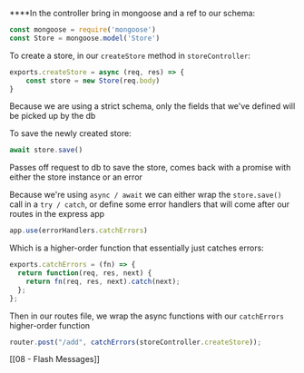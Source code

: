 ****In the controller bring in mongoose and a ref to our schema:
```js
const mongoose = require('mongoose')
const Store = mongoose.model('Store')
```

To create a store, in our `createStore` method in `storeController`:
```js
exports.createStore = async (req, res) => {
	const store = new Store(req.body)
}
```

Because we are using a strict schema, only the fields that we've defined will be picked up by the db

To save the newly created store:
```js
await store.save()
```
Passes off request to db to save the store, comes back with a promise with either the store instance or an error

Because we're using `async / await` we can either wrap the `store.save()` call in a `try / catch`, or define some error handlers that will come after our routes in the express app 

```js
app.use(errorHandlers.catchErrors)
```

Which is a higher-order function that essentially just catches errors: 

```js
exports.catchErrors = (fn) => {
  return function(req, res, next) {
    return fn(req, res, next).catch(next);
  };
};
```


Then in our routes file, we wrap the async functions with our `catchErrors` higher-order function
```js
router.post("/add", catchErrors(storeController.createStore));
```

[[08 - Flash Messages]]